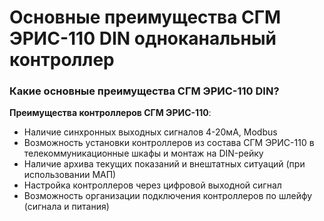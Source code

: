 # Основные преимущества СГМ ЭРИС-110 DIN одноканальный контроллер
### Какие основные преимущества СГМ ЭРИС-110 DIN?

**Преимущества контроллеров СГМ ЭРИС-110**:
- Наличие синхронных выходных сигналов 4-20мА, Modbus
- Возможность установки контроллеров из состава СГМ ЭРИС-110 в телекоммуникационные шкафы и монтаж на DIN-рейку
- Наличие архива текущих показаний и внештатных ситуаций (при использовании МАП)
- Настройка контроллеров через цифровой выходной сигнал
- Возможность организации подключения контроллеров по шлейфу (сигнала и питания)